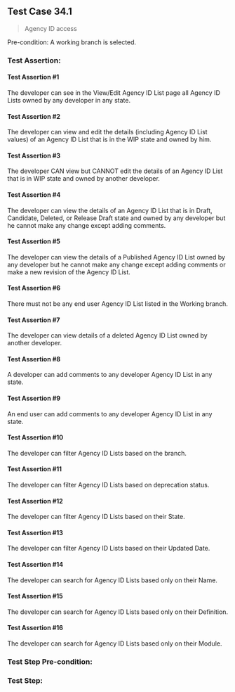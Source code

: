 ## Test Case 34.1

> Agency ID access

Pre-condition: A working branch is selected.

### Test Assertion:

#### Test Assertion #1
The developer can see in the View/Edit Agency ID List page all Agency ID Lists owned by any developer in any state.

#### Test Assertion #2
The developer can view and edit the details (including Agency ID List values) of an Agency ID List that is in the WIP state and owned by him.

#### Test Assertion #3
The developer CAN view but CANNOT edit the details of an Agency ID List that is in WIP state and owned by another developer.

#### Test Assertion #4
The developer can view the details of an Agency ID List that is in Draft, Candidate, Deleted, or Release Draft state and owned by any developer but he cannot make any change except adding comments.

#### Test Assertion #5
The developer can view the details of a Published Agency ID List owned by any developer but he cannot make any change except adding comments or make a new revision of the Agency ID List.

#### Test Assertion #6
There must not be any end user Agency ID List listed in the Working branch.

#### Test Assertion #7
The developer can view details of a deleted Agency ID List owned by another developer.

#### Test Assertion #8
A developer can add comments to any developer Agency ID List in any state.

#### Test Assertion #9
An end user can add comments to any developer Agency ID List in any state.

#### Test Assertion #10
The developer can filter Agency ID Lists based on the branch.

#### Test Assertion #11
The developer can filter Agency ID Lists based on deprecation status.

#### Test Assertion #12
The developer can filter Agency ID Lists based on their State.

#### Test Assertion #13
The developer can filter Agency ID Lists based on their Updated Date.

#### Test Assertion #14
The developer can search for Agency ID Lists based only on their Name.

#### Test Assertion #15
The developer can search for Agency ID Lists based only on their Definition.

#### Test Assertion #16
The developer can search for Agency ID Lists based only on their Module.

### Test Step Pre-condition:



### Test Step: